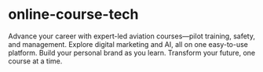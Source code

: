 # online-course-tech
Advance your career with expert-led aviation courses—pilot training, safety, and management. Explore digital marketing and AI, all on one easy-to-use platform. Build your personal brand as you learn. Transform your future, one course at a time.
